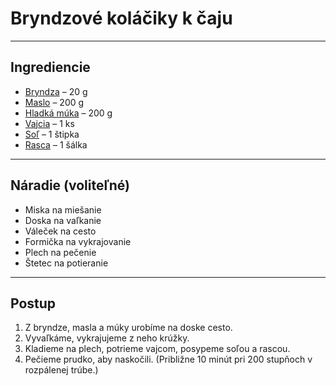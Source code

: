 # Bryndzové koláčiky k čaju

---

## Ingrediencie

- [Bryndza](https://www.albert.cz/shop/Mlecne-a-chlazene/Syry/Zahranicni/Slovenske/Liptov-Bryndza-plnotucna/p/27903155) – 20 g
- [Maslo](https://www.albert.cz/shop/Mlecne-a-chlazene/Maslo-tuky-margariny/Maslo/Ceska-chut-Maslo/p/26819501) – 200 g
- [Hladká múka](https://www.albert.cz/shop/Trvanlive/Peceni-a-prisady-na-vareni/Mouky-a-krupice/Hladke/Albert-Mouka-hladka-psenicna/p/23323995) – 200 g
- [Vajcia](https://www.albert.cz/shop/Mlecne-a-chlazene/Vejce-a-drozdi/Albert-Vejce-z-podestylky-vel-M/p/20586232) – 1 ks
- [Soľ](https://www.albert.cz/shop/Trvanlive/Koreni-ochucovadla/Sul/Jemna/Sul-kamenna-jemne-mleta-s-jodem/p/23232099) – 1 štipka
- [Rasca](https://www.albert.cz/shop/Trvanlive/Peceni-a-prisady-na-vareni/Koreni-a-prisady/Albert-Jodovana-kuchynska-sol/p/23323995) – 1 šálka

---

## Náradie (voliteľné)

- Miska na miešanie
- Doska na vaľkanie
- Váleček na cesto
- Formička na vykrajovanie
- Plech na pečenie
- Štetec na potieranie

---

## Postup

1. Z bryndze, masla a múky urobíme na doske cesto.
2. Vyvaľkáme, vykrajujeme z neho krúžky.
3. Kladieme na plech, potrieme vajcom, posypeme soľou a rascou.
4. Pečieme prudko, aby naskočili. (Približne 10 minút pri 200 stupňoch v rozpálenej trúbe.)

